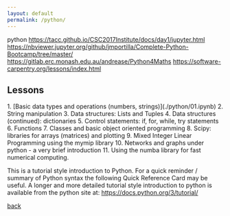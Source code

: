 ```yaml
---
layout: default
permalink: /python/
---
```

python 
https://tacc.github.io/CSC2017Institute/docs/day1/jupyter.html
https://nbviewer.jupyter.org/github/jmportilla/Complete-Python-Bootcamp/tree/master/
https://gitlab.erc.monash.edu.au/andrease/Python4Maths
https://software-carpentry.org/lessons/index.html

<h2> Lessons </h2>
1. [Basic data types and operations (numbers, strings)](./python/01.ipynb)
2. String manipulation
3. Data structures: Lists and Tuples
4. Data structures (continued): dictionaries
5. Control statements: if, for, while, try statements
6. Functions
7. Classes and basic object oriented programming
8. Scipy: libraries for arrays (matrices) and plotting
9. Mixed Integer Linear Programming using the mymip library
10. Networks and graphs under python - a very brief introduction
11. Using the numba library for fast numerical computing.

This is a tutorial style introduction to Python. For a quick reminder / summary of Python syntax the following Quick Reference Card may be useful. 
A longer and more detailed tutorial style introduction to python is available from the python site at: https://docs.python.org/3/tutorial/


[back](/)
